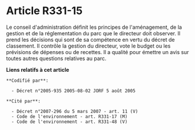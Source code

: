 # Article R331-15

Le conseil d'administration définit les principes de l'aménagement, de la gestion et de la réglementation du parc que le
directeur doit observer. Il prend les décisions qui sont de sa compétence en vertu du décret de classement. Il contrôle la
gestion du directeur, vote le budget ou les prévisions de dépenses ou de recettes. Il a qualité pour émettre un avis sur
toutes autres questions relatives au parc.

**Liens relatifs à cet article**

	**Codifié par**:

	  - Décret n°2005-935 2005-08-02 JORF 5 août 2005

	**Cité par**:

	  - Décret n°2007-296 du 5 mars 2007 - art. 11 (V)
	  - Code de l'environnement - art. R331-17 (M)
	  - Code de l'environnement - art. R331-48 (V)
